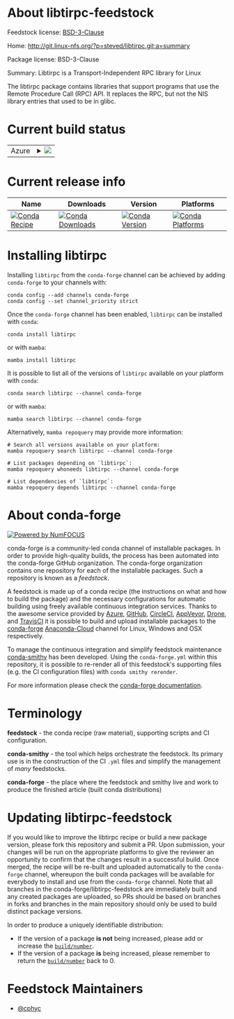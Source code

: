 About libtirpc-feedstock
========================

Feedstock license: [BSD-3-Clause](https://github.com/conda-forge/libtirpc-feedstock/blob/main/LICENSE.txt)

Home: http://git.linux-nfs.org/?p=steved/libtirpc.git;a=summary

Package license: BSD-3-Clause

Summary: Libtirpc is a Transport-Independent RPC library for Linux

The libtirpc package contains libraries that support programs that use the
Remote Procedure Call (RPC) API. It replaces the RPC, but not the NIS library
entries that used to be in glibc.


Current build status
====================


<table>
    
  <tr>
    <td>Azure</td>
    <td>
      <details>
        <summary>
          <a href="https://dev.azure.com/conda-forge/feedstock-builds/_build/latest?definitionId=20238&branchName=main">
            <img src="https://dev.azure.com/conda-forge/feedstock-builds/_apis/build/status/libtirpc-feedstock?branchName=main">
          </a>
        </summary>
        <table>
          <thead><tr><th>Variant</th><th>Status</th></tr></thead>
          <tbody><tr>
              <td>linux_64</td>
              <td>
                <a href="https://dev.azure.com/conda-forge/feedstock-builds/_build/latest?definitionId=20238&branchName=main">
                  <img src="https://dev.azure.com/conda-forge/feedstock-builds/_apis/build/status/libtirpc-feedstock?branchName=main&jobName=linux&configuration=linux%20linux_64_" alt="variant">
                </a>
              </td>
            </tr>
          </tbody>
        </table>
      </details>
    </td>
  </tr>
</table>

Current release info
====================

| Name | Downloads | Version | Platforms |
| --- | --- | --- | --- |
| [![Conda Recipe](https://img.shields.io/badge/recipe-libtirpc-green.svg)](https://anaconda.org/conda-forge/libtirpc) | [![Conda Downloads](https://img.shields.io/conda/dn/conda-forge/libtirpc.svg)](https://anaconda.org/conda-forge/libtirpc) | [![Conda Version](https://img.shields.io/conda/vn/conda-forge/libtirpc.svg)](https://anaconda.org/conda-forge/libtirpc) | [![Conda Platforms](https://img.shields.io/conda/pn/conda-forge/libtirpc.svg)](https://anaconda.org/conda-forge/libtirpc) |

Installing libtirpc
===================

Installing `libtirpc` from the `conda-forge` channel can be achieved by adding `conda-forge` to your channels with:

```
conda config --add channels conda-forge
conda config --set channel_priority strict
```

Once the `conda-forge` channel has been enabled, `libtirpc` can be installed with `conda`:

```
conda install libtirpc
```

or with `mamba`:

```
mamba install libtirpc
```

It is possible to list all of the versions of `libtirpc` available on your platform with `conda`:

```
conda search libtirpc --channel conda-forge
```

or with `mamba`:

```
mamba search libtirpc --channel conda-forge
```

Alternatively, `mamba repoquery` may provide more information:

```
# Search all versions available on your platform:
mamba repoquery search libtirpc --channel conda-forge

# List packages depending on `libtirpc`:
mamba repoquery whoneeds libtirpc --channel conda-forge

# List dependencies of `libtirpc`:
mamba repoquery depends libtirpc --channel conda-forge
```


About conda-forge
=================

[![Powered by
NumFOCUS](https://img.shields.io/badge/powered%20by-NumFOCUS-orange.svg?style=flat&colorA=E1523D&colorB=007D8A)](https://numfocus.org)

conda-forge is a community-led conda channel of installable packages.
In order to provide high-quality builds, the process has been automated into the
conda-forge GitHub organization. The conda-forge organization contains one repository
for each of the installable packages. Such a repository is known as a *feedstock*.

A feedstock is made up of a conda recipe (the instructions on what and how to build
the package) and the necessary configurations for automatic building using freely
available continuous integration services. Thanks to the awesome service provided by
[Azure](https://azure.microsoft.com/en-us/services/devops/), [GitHub](https://github.com/),
[CircleCI](https://circleci.com/), [AppVeyor](https://www.appveyor.com/),
[Drone](https://cloud.drone.io/welcome), and [TravisCI](https://travis-ci.com/)
it is possible to build and upload installable packages to the
[conda-forge](https://anaconda.org/conda-forge) [Anaconda-Cloud](https://anaconda.org/)
channel for Linux, Windows and OSX respectively.

To manage the continuous integration and simplify feedstock maintenance
[conda-smithy](https://github.com/conda-forge/conda-smithy) has been developed.
Using the ``conda-forge.yml`` within this repository, it is possible to re-render all of
this feedstock's supporting files (e.g. the CI configuration files) with ``conda smithy rerender``.

For more information please check the [conda-forge documentation](https://conda-forge.org/docs/).

Terminology
===========

**feedstock** - the conda recipe (raw material), supporting scripts and CI configuration.

**conda-smithy** - the tool which helps orchestrate the feedstock.
                   Its primary use is in the construction of the CI ``.yml`` files
                   and simplify the management of *many* feedstocks.

**conda-forge** - the place where the feedstock and smithy live and work to
                  produce the finished article (built conda distributions)


Updating libtirpc-feedstock
===========================

If you would like to improve the libtirpc recipe or build a new
package version, please fork this repository and submit a PR. Upon submission,
your changes will be run on the appropriate platforms to give the reviewer an
opportunity to confirm that the changes result in a successful build. Once
merged, the recipe will be re-built and uploaded automatically to the
`conda-forge` channel, whereupon the built conda packages will be available for
everybody to install and use from the `conda-forge` channel.
Note that all branches in the conda-forge/libtirpc-feedstock are
immediately built and any created packages are uploaded, so PRs should be based
on branches in forks and branches in the main repository should only be used to
build distinct package versions.

In order to produce a uniquely identifiable distribution:
 * If the version of a package **is not** being increased, please add or increase
   the [``build/number``](https://docs.conda.io/projects/conda-build/en/latest/resources/define-metadata.html#build-number-and-string).
 * If the version of a package **is** being increased, please remember to return
   the [``build/number``](https://docs.conda.io/projects/conda-build/en/latest/resources/define-metadata.html#build-number-and-string)
   back to 0.

Feedstock Maintainers
=====================

* [@cphyc](https://github.com/cphyc/)

